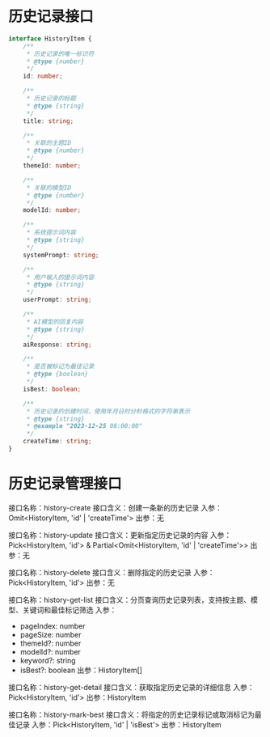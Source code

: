 # 历史记录接口

```typescript
interface HistoryItem {
    /**
     * 历史记录的唯一标识符
     * @type {number}
     */
    id: number;

    /**
     * 历史记录的标题
     * @type {string}
     */
    title: string;

    /**
     * 关联的主题ID
     * @type {number}
     */
    themeId: number;

    /**
     * 关联的模型ID
     * @type {number}
     */
    modelId: number;

    /**
     * 系统提示词内容
     * @type {string}
     */
    systemPrompt: string;

    /**
     * 用户输入的提示词内容
     * @type {string}
     */
    userPrompt: string;

    /**
     * AI模型的回复内容
     * @type {string}
     */
    aiResponse: string;

    /**
     * 是否被标记为最佳记录
     * @type {boolean}
     */
    isBest: boolean;

    /**
     * 历史记录的创建时间，使用年月日时分秒格式的字符串表示
     * @type {string}
     * @example "2023-12-25 08:00:00"
     */
    createTime: string;
}
```

# 历史记录管理接口

接口名称：history-create
接口含义：创建一条新的历史记录
入参：Omit<HistoryItem, 'id' | 'createTime'>
出参：无

接口名称：history-update
接口含义：更新指定历史记录的内容
入参：Pick<HistoryItem, 'id'> & Partial<Omit<HistoryItem, 'id' | 'createTime'>>
出参：无

接口名称：history-delete
接口含义：删除指定的历史记录
入参：Pick<HistoryItem, 'id'>
出参：无

接口名称：history-get-list
接口含义：分页查询历史记录列表，支持按主题、模型、关键词和最佳标记筛选
入参：

-   pageIndex: number
-   pageSize: number
-   themeId?: number
-   modelId?: number
-   keyword?: string
-   isBest?: boolean
    出参：HistoryItem[]

接口名称：history-get-detail
接口含义：获取指定历史记录的详细信息
入参：Pick<HistoryItem, 'id'>
出参：HistoryItem

接口名称：history-mark-best
接口含义：将指定的历史记录标记或取消标记为最佳记录
入参：Pick<HistoryItem, 'id' | 'isBest'>
出参：HistoryItem
